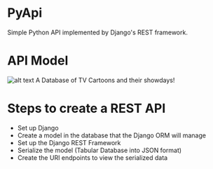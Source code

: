 # PyApi

Simple Python API implemented by Django's REST framework.


# API Model
![alt text](https://github.com/theneoterik/PyApi/blob/master/Screenshot%20(659).png)
A Database of TV Cartoons and their showdays!  

# Steps to create a REST API
* Set up Django
* Create a model in the database that the Django ORM will manage
* Set up the Django REST Framework
* Serialize the model (Tabular Database into JSON format)
* Create the URI endpoints to view the serialized data

